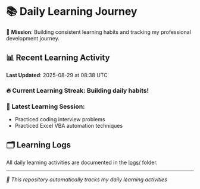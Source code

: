 # 📚 Daily Learning Journey

🎯 **Mission**: Building consistent learning habits and tracking my professional development journey.

## 📊 Recent Learning Activity

**Last Updated**: 2025-08-29 at 08:38 UTC

### 🔥 Current Learning Streak: Building daily habits!

### 📝 Latest Learning Session:
- Practiced coding interview problems
- Practiced Excel VBA automation techniques

## 🗂️ Learning Logs

All daily learning activities are documented in the [logs/](./logs/) folder.

---
*🤖 This repository automatically tracks my daily learning activities*
